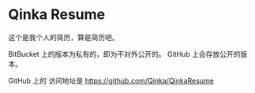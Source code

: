 Qinka Resume
===
这个是我个人的简历，算是简历吧。

BitBucket 上的版本为私有的，即为不对外公开的。 GitHub 上会存放公开的版本。

GitHub 上的 访问地址是 https://github.com/Qinka/QinkaResume